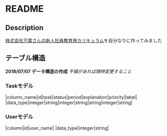 # README

## Description
[株式会社万葉さんの新人社員教育用カリキュラム](https://github.com/everyleaf/el-training)を自分なりに作ってみました

## テーブル構造

**2018/07/07 データ構造の作成**
*不備があれば随時変更すること*
### Taskモデル
|column_name|id|task|status|period|explanation|priority|label|
|data_type|integer|string|integer|string|string|integer|string|

### Userモデル
|column|id|user_name|
|data_type|integer|string|

